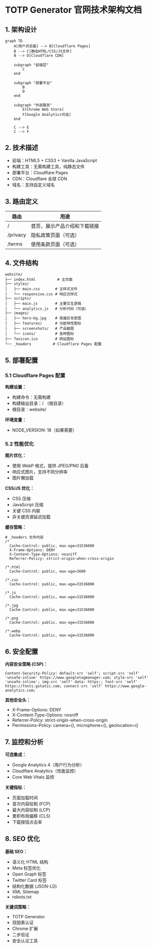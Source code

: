 # TOTP Generator 官网技术架构文档

## 1. 架构设计

```mermaid
graph TD
    A[用户浏览器] --> B[Cloudflare Pages]
    B --> C[静态HTML/CSS/JS文件]
    B --> D[Cloudflare CDN]
    
    subgraph "前端层"
        C
    end
    
    subgraph "部署平台"
        B
        D
    end
    
    subgraph "外部服务"
        E[Chrome Web Store]
        F[Google Analytics可选]
    end
    
    C --> E
    C --> F
```

## 2. 技术描述

- 前端：HTML5 + CSS3 + Vanilla JavaScript
- 构建工具：无需构建工具，纯静态文件
- 部署平台：Cloudflare Pages
- CDN：Cloudflare 全球 CDN
- 域名：支持自定义域名

## 3. 路由定义

| 路由 | 用途 |
|------|------|
| / | 首页，展示产品介绍和下载链接 |
| /privacy | 隐私政策页面（可选） |
| /terms | 使用条款页面（可选） |

## 4. 文件结构

```
website/
├── index.html          # 主页面
├── styles/
│   ├── main.css       # 主样式文件
│   └── responsive.css # 响应式样式
├── scripts/
│   ├── main.js        # 主要交互逻辑
│   └── analytics.js   # 分析代码（可选）
├── images/
│   ├── hero-bg.jpg    # 英雄区背景图
│   ├── features/      # 功能特性图标
│   ├── screenshots/   # 产品截图
│   └── icons/         # 各种图标
├── favicon.ico        # 网站图标
└── _headers          # Cloudflare Pages 配置
```

## 5. 部署配置

### 5.1 Cloudflare Pages 配置

**构建设置：**
- 构建命令：无需构建
- 构建输出目录：/ （根目录）
- 根目录：website/

**环境变量：**
- NODE_VERSION: 18（如果需要）

### 5.2 性能优化

**图片优化：**
- 使用 WebP 格式，提供 JPEG/PNG 后备
- 响应式图片，支持不同分辨率
- 图片懒加载

**CSS/JS 优化：**
- CSS 压缩
- JavaScript 压缩
- 关键 CSS 内联
- 非关键资源延迟加载

**缓存策略：**
```
# _headers 文件内容
/*
  Cache-Control: public, max-age=31536000
  X-Frame-Options: DENY
  X-Content-Type-Options: nosniff
  Referrer-Policy: strict-origin-when-cross-origin

/*.html
  Cache-Control: public, max-age=3600

/*.css
  Cache-Control: public, max-age=31536000

/*.js
  Cache-Control: public, max-age=31536000

/*.jpg
  Cache-Control: public, max-age=31536000

/*.png
  Cache-Control: public, max-age=31536000

/*.webp
  Cache-Control: public, max-age=31536000
```

## 6. 安全配置

**内容安全策略 (CSP)：**
```
Content-Security-Policy: default-src 'self'; script-src 'self' 'unsafe-inline' https://www.googletagmanager.com; style-src 'self' 'unsafe-inline'; img-src 'self' data: https:; font-src 'self' https://fonts.gstatic.com; connect-src 'self' https://www.google-analytics.com;
```

**其他安全头：**
- X-Frame-Options: DENY
- X-Content-Type-Options: nosniff
- Referrer-Policy: strict-origin-when-cross-origin
- Permissions-Policy: camera=(), microphone=(), geolocation=()

## 7. 监控和分析

**可选集成：**
- Google Analytics 4（用户行为分析）
- Cloudflare Analytics（性能监控）
- Core Web Vitals 监控

**关键指标：**
- 页面加载时间
- 首次内容绘制 (FCP)
- 最大内容绘制 (LCP)
- 累积布局偏移 (CLS)
- 下载按钮点击率

## 8. SEO 优化

**基础 SEO：**
- 语义化 HTML 结构
- Meta 标签优化
- Open Graph 标签
- Twitter Card 标签
- 结构化数据 (JSON-LD)
- XML Sitemap
- robots.txt

**关键词策略：**
- TOTP Generator
- 双因素认证
- Chrome 扩展
- 二步验证
- 安全认证工具